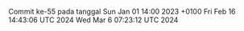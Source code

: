 Commit ke-55 pada tanggal Sun Jan 01 14:00 2023 +0100
Fri Feb 16 14:43:06 UTC 2024
Wed Mar  6 07:23:12 UTC 2024
